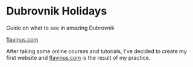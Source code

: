 # Dubrovnik Holidays
Guide on what to see in amazing Dubrovnik

<a href='http://flavinus.com/' target="_blank">flavinus.com<a>

After taking some online courses and tutorials, I've decided to create my first website and <a href='http://flavinus.com/' target="_blank">flavinus.com<a> is the result of my practice. 

